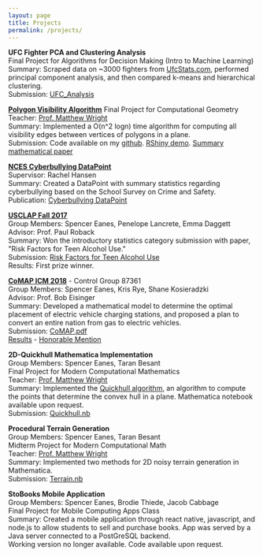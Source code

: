 ```yaml
---
layout: page
title: Projects
permalink: /projects/
---
```

__UFC Fighter PCA and Clustering Analysis__  
Final Project for Algorithms for Decision Making (Intro to Machine Learning)  
Summary: Scraped data on ~3000 fighters from [UfcStats.com](http://ufcstats.com/statistics/fighters), performed principal component analysis, and then compared k-means and hierarchical clustering.  
Submission: [UFC_Analysis](/pdfs/final.html)  

[__Polygon Visibility Algorithm__](https://math282.spencereanes.org)
Final Project for Computational Geometry  
Teacher: [Prof. Matthew Wright](https://mlwright.org)  
Summary: Implemented a O(n^2 logn) time algorithm for computing all visibility edges between vertices of polygons in a plane.  
Submission: Code available on my [github](https://github.com/spencereanes). [RShiny demo](https://math282.spencereanes.org). [Summary mathematical paper](/pdfs/Polygon_Visility.pdf)  

[__NCES Cyberbullying DataPoint__](https://nces.ed.gov/pubsearch/pubsinfo.asp?pubid=2019053)  
Supervisor: Rachel Hansen  
Summary: Created a DataPoint with summary statistics regarding cyberbullying based on the School Survey on Crime and Safety.  
Publication: [Cyberbullying DataPoint](/pdfs/datapoint.pdf)  

[__USCLAP Fall 2017__](https://www.causeweb.org/usproc/usclap/2017/fall/winners)  
Group Members: Spencer Eanes, Penelope Lancrete, Emma Daggett  
Advisor: Prof. Paul Roback  
Summary: Won the introductory statistics category submission with paper, "Risk Factors for Teen Alcohol Use."  
Submission: [Risk Factors for Teen Alcohol Use](https://www.causeweb.org/usproc/sites/default/files/usclap/2017-2/Risk_Factors_for_Teen_Alcohol_Use.pdf)  
Results: First prize winner.  

[__CoMAP ICM 2018__](http://www.comap.com/undergraduate/contests/) - Control Group 87361  
Group Members: Spencer Eanes, Kris Rye, Shane Kosieradzki  
Advisor: Prof. Bob Eisinger  
Summary: Developed a mathematical model to determine the optimal placement of electric vehicle charging stations, and proposed a plan to convert an entire nation from gas to electric vehicles.  
Submission: [CoMAP.pdf](/pdfs/CoMAP.pdf)  
[Results](http://www.comap.com/undergraduate/contests/mcm/contests/2018/results/2018_ICM_Problem_D_Results.pdf) - [Honorable Mention](/pdfs/CoMAP_cert.pdf)  

__2D-Quickhull Mathematica Implementation__  
Group Members: Spencer Eanes, Taran Besant  
Final Project for Modern Computational Mathematics  
Teacher: [Prof. Matthew Wright](https://mlwright.org)  
Summary: Implemented the [Quickhull algorithm](https://en.wikipedia.org/wiki/Quickhull), 
an algorithm to compute the points that determine the convex hull in a plane. Mathematica notebook available upon request.  
Submission: [Quickhull.nb](/pdfs/Quickhull.nb)  

__Procedural Terrain Generation__  
Group Members: Spencer Eanes, Taran Besant  
Midterm Project for Modern Computational Math  
Teacher: [Prof. Matthew Wright](https://mlwright.org)  
Summary: Implemented two methods for 2D noisy terrain generation in Mathematica.  
Submission: [Terrain.nb](/pdfs/Terrain.nb)  


__StoBooks Mobile Application__  
Group Members: Spencer Eanes, Brodie Thiede, Jacob Cabbage  
Final Project for Mobile Computing Apps Class  
Summary: Created a mobile application through react native, javascript, and node.js to allow students to sell and purchase books. App was served by a Java server connected to a PostGreSQL backend.  
Working version no longer available. Code available upon request.
